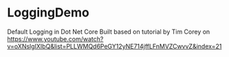 # LoggingDemo
Default Logging in Dot Net Core
Built based on tutorial by Tim Corey on https://www.youtube.com/watch?v=oXNslgIXIbQ&list=PLLWMQd6PeGY12yNE714jffLFnMVZCwvvZ&index=21
